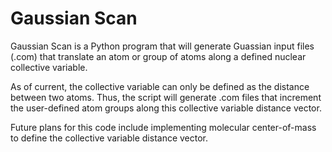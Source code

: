 # Gaussian Scan

Gaussian Scan is a Python program that will generate Guassian input files (.com) that translate an atom or group of atoms along a defined nuclear collective variable. 

As of current, the collective variable can only be defined as the distance between two atoms. Thus, the script will generate .com files that increment the user-defined atom groups along this collective variable distance vector. 

Future plans for this code include implementing molecular center-of-mass to define the collective variable distance vector.
